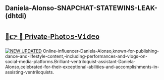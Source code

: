 ## Daniela-Alonso-SNAPCHAT-STATEWINS-LEAK-(dhtdi)


# <h2><a href="https://mediaupload.pro?-20M">🔗👉 🔴 Private-P𝚑ot𝚘𝚜-V𝚒d𝚎o</a></h2>

[![NEW UPDATED](https://i.imgur.com/0qMVB7G.gif)](https://mediaupload.pro?-20M)
Online-influencer-Daniela-Alonso,known-for-publishing-dance-and-lifestyle-content,-including-performances-and-vlogs-on-social-media-platforms.Brilliant-ventriloquist-assistant-Daniela-Alonso,celebrated-for-their-exceptional-abilities-and-accomplishments-in-assisting-ventriloquists.  
